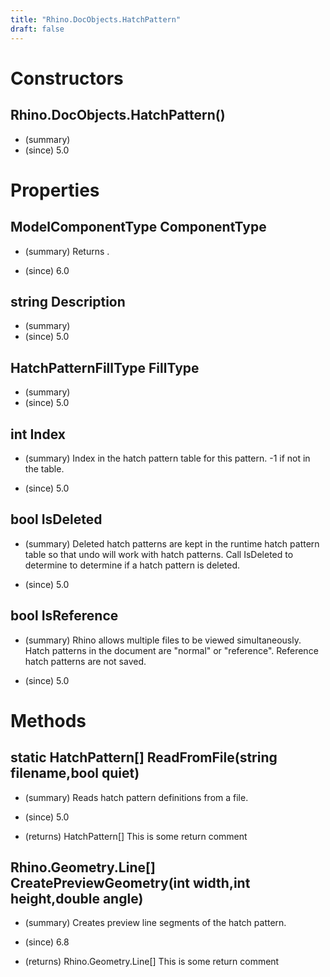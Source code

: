 ```yaml
---
title: "Rhino.DocObjects.HatchPattern"
draft: false
---
```


# Constructors
## Rhino.DocObjects.HatchPattern()
- (summary) 
- (since) 5.0
# Properties
## ModelComponentType ComponentType
- (summary) 
     Returns .
     
- (since) 6.0
## string Description
- (summary) 
- (since) 5.0
## HatchPatternFillType FillType
- (summary) 
- (since) 5.0
## int Index
- (summary) 
     Index in the hatch pattern table for this pattern. -1 if not in the table.
     
- (since) 5.0
## bool IsDeleted
- (summary) 
     Deleted hatch patterns are kept in the runtime hatch pattern table so that undo
     will work with hatch patterns.  Call IsDeleted to determine to determine if
     a hatch pattern is deleted.
     
- (since) 5.0
## bool IsReference
- (summary) 
     Rhino allows multiple files to be viewed simultaneously. Hatch patterns in the
     document are "normal" or "reference". Reference hatch patterns are not saved.
     
- (since) 5.0
# Methods
## static HatchPattern[] ReadFromFile(string filename,bool quiet)
- (summary) 
     Reads hatch pattern definitions from a file.
     
- (since) 5.0
- (returns) HatchPattern[] This is some return comment
## Rhino.Geometry.Line[] CreatePreviewGeometry(int width,int height,double angle)
- (summary) 
     Creates preview line segments of the hatch pattern.
     
- (since) 6.8
- (returns) Rhino.Geometry.Line[] This is some return comment
